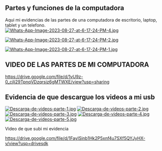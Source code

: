 ## Partes y funciones de la computadora
Aqui mi evidencias de las partes de una computadora de escritorio, laptop, tablet y un telefono.
[![Whats-App-Image-2023-08-27-at-6-17-24-PM-4.jpg](https://i.postimg.cc/cLSJ8V04/Whats-App-Image-2023-08-27-at-6-17-24-PM-4.jpg)](https://postimg.cc/2V0Ys91P)

[![Whats-App-Image-2023-08-27-at-6-17-24-PM-2.jpg](https://i.postimg.cc/GpnvtMSk/Whats-App-Image-2023-08-27-at-6-17-24-PM-2.jpg)](https://postimg.cc/0zZzHCvQ)

[![Whats-App-Image-2023-08-27-at-6-17-24-PM-1.jpg](https://i.postimg.cc/tJss2PMq/Whats-App-Image-2023-08-27-at-6-17-24-PM-1.jpg)](https://postimg.cc/5QM9tHJT)

## VIDEO DE LAS PARTES DE MI COMPUTADORA 

https://drive.google.com/file/d/1vU9z-0_cjli29TpnqVDzqrsiz6gMTWXE/view?usp=sharing


## Evidencia de que descargue los videos a mi usb
[![Descarga-de-videos-parte-1.jpg](https://i.postimg.cc/8P3FDYwD/Descarga-de-videos-parte-1.jpg)](https://postimg.cc/ppfVJqg1)
[![Descarga-de-videos-parte-2.jpg](https://i.postimg.cc/43vn6xGN/Descarga-de-videos-parte-2.jpg)](https://postimg.cc/DWZ2FFmt)
[![Descarga-de-videos-parte-3.jpg](https://i.postimg.cc/hvvjR8df/Descarga-de-videos-parte-3.jpg)](https://postimg.cc/2Lpm4ZTD)
[![Descarga-de-videos-parte-4.jpg](https://i.postimg.cc/zfNGGYhm/Descarga-de-videos-parte-4.jpg)](https://postimg.cc/LJypx7vv)
[![Descarga-de-videos-parte-5.jpg](https://i.postimg.cc/MZLZjQBm/Descarga-de-videos-parte-5.jpg)](https://postimg.cc/9zGH6zJD)

Video de que subi mi evidencia 

https://drive.google.com/file/d/1FayISinb1Hk2P5xnf4u7SXf5QYJyHX-v/view?usp=drivesdk
